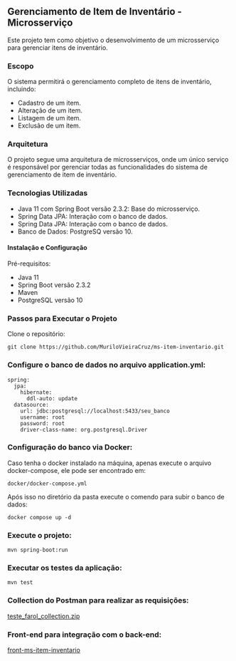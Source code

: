 ## Gerenciamento de Item de Inventário - Microsserviço
Este projeto tem como objetivo o desenvolvimento de um microsserviço para gerenciar itens de inventário.

### Escopo
O sistema permitirá o gerenciamento completo de itens de inventário, incluindo:

* Cadastro de um item.
* Alteração de um item.
* Listagem de um item.
* Exclusão de um item.

### Arquitetura
O projeto segue uma arquitetura de microsserviços, onde um único serviço é responsável por gerenciar todas as funcionalidades do sistema de gerenciamento de item de inventário.

### Tecnologias Utilizadas
* Java 11 com Spring Boot versão 2.3.2: Base do microsserviço.
* Spring Data JPA: Interação com o banco de dados.
* Spring Data JPA: Interação com o banco de dados.
* Banco de Dados: PostgreSQ versão 10.

#### Instalação e Configuração

Pré-requisitos:
* Java 11
* Spring Boot versão 2.3.2
* Maven
* PostgreSQL versão 10

### Passos para Executar o Projeto
Clone o repositório:
```
git clone https://github.com/MuriloVieiraCruz/ms-item-inventario.git
```

### Configure o banco de dados no arquivo application.yml:

```
spring:
  jpa:
    hibernate:
      ddl-auto: update
  datasource:
    url: jdbc:postgresql://localhost:5433/seu_banco
    username: root
    password: root
    driver-class-name: org.postgresql.Driver
```

### Configuração do banco via Docker:

Caso tenha o docker instalado na máquina, apenas execute o arquivo docker-compose, ele pode ser encontrado em:

```
docker/docker-compose.yml
```

Após isso no diretório da pasta execute o comendo para subir o banco de dados:

```
docker compose up -d
```

### Execute o projeto:

```
mvn spring-boot:run
```

### Executar os testes da aplicação:

```
mvn test
```

### Collection do Postman para realizar as requisições:
[teste_farol_collection.zip](https://github.com/user-attachments/files/18143981/teste_farol_collection.zip)

### Front-end para integração com o back-end:
[front-ms-item-inventario](https://github.com/MuriloVieiraCruz/front-ms-item-inventario)
